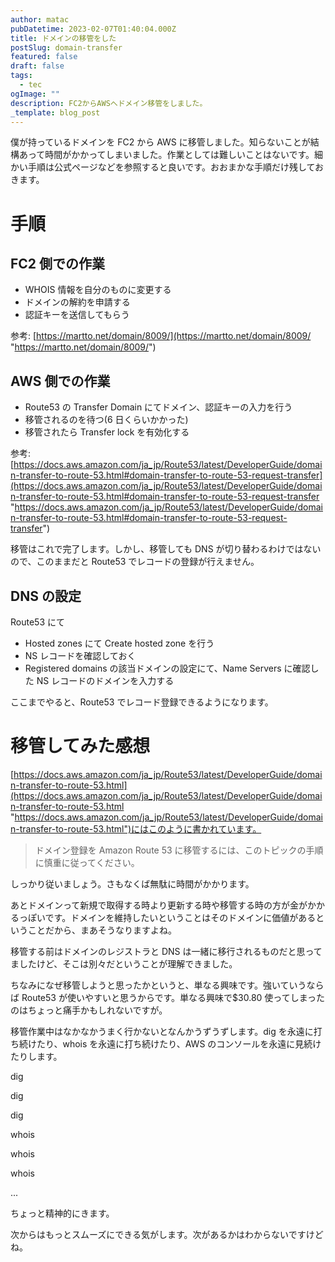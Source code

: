 ```yaml
---
author: matac
pubDatetime: 2023-02-07T01:40:04.000Z
title: ドメインの移管をした
postSlug: domain-transfer
featured: false
draft: false
tags:
  - tec
ogImage: ""
description: FC2からAWSへドメイン移管をしました。
_template: blog_post
---
```


僕が持っているドメインを FC2 から AWS に移管しました。知らないことが結構あって時間がかかってしまいました。作業としては難しいことはないです。細かい手順は公式ページなどを参照すると良いです。おおまかな手順だけ残しておきます。

# 手順

## FC2 側での作業

- WHOIS 情報を自分のものに変更する
- ドメインの解約を申請する
- 認証キーを送信してもらう

参考: [https://martto.net/domain/8009/](https://martto.net/domain/8009/ "https://martto.net/domain/8009/")

## AWS 側での作業

- Route53 の Transfer Domain にてドメイン、認証キーの入力を行う
- 移管されるのを待つ(6 日くらいかかった)
- 移管されたら Transfer lock を有効化する

参考: [https://docs.aws.amazon.com/ja_jp/Route53/latest/DeveloperGuide/domain-transfer-to-route-53.html#domain-transfer-to-route-53-request-transfer](https://docs.aws.amazon.com/ja_jp/Route53/latest/DeveloperGuide/domain-transfer-to-route-53.html#domain-transfer-to-route-53-request-transfer "https://docs.aws.amazon.com/ja_jp/Route53/latest/DeveloperGuide/domain-transfer-to-route-53.html#domain-transfer-to-route-53-request-transfer")

移管はこれで完了します。しかし、移管しても DNS が切り替わるわけではないので、このままだと Route53 でレコードの登録が行えません。

## DNS の設定

Route53 にて

- Hosted zones にて Create hosted zone を行う
- NS レコードを確認しておく
- Registered domains の該当ドメインの設定にて、Name Servers に確認した NS レコードのドメインを入力する

ここまでやると、Route53 でレコード登録できるようになります。

# 移管してみた感想

[https://docs.aws.amazon.com/ja_jp/Route53/latest/DeveloperGuide/domain-transfer-to-route-53.html](https://docs.aws.amazon.com/ja_jp/Route53/latest/DeveloperGuide/domain-transfer-to-route-53.html "https://docs.aws.amazon.com/ja_jp/Route53/latest/DeveloperGuide/domain-transfer-to-route-53.html")にはこのように書かれています。

> ドメイン登録を Amazon Route 53 に移管するには、このトピックの手順に慎重に従ってください。

しっかり従いましょう。さもなくば無駄に時間がかかります。

あとドメインって新規で取得する時より更新する時や移管する時の方が金がかかるっぽいです。ドメインを維持したいということはそのドメインに価値があるということだから、まあそうなりますよね。

移管する前はドメインのレジストラと DNS は一緒に移行されるものだと思ってましたけど、そこは別々だということが理解できました。

ちなみになぜ移管しようと思ったかというと、単なる興味です。強いていうならば Route53 が使いやすいと思うからです。単なる興味で$30.80 使ってしまったのはちょっと痛手かもしれないですが。

移管作業中はなかなかうまく行かないとなんかうずうずします。dig を永遠に打ち続けたり、whois を永遠に打ち続けたり、AWS のコンソールを永遠に見続けたりします。

dig

dig

dig

whois

whois

whois

...

ちょっと精神的にきます。

次からはもっとスムーズにできる気がします。次があるかはわからないですけどね。
